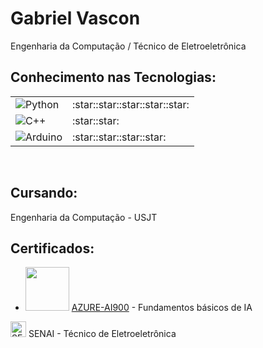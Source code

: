 # Gabriel Vascon
Engenharia da Computação / Técnico de Eletroeletrônica<br>
<h2>Conhecimento nas Tecnologias:</h2>
<table>
  <tr>
    <td><img src="https://img.shields.io/badge/Python-14354C?style=for-the-badge&logo=python&logoColor=white" alt="Python"/></td>
    <td>:star::star::star::star::star:</td>
  </tr>
  <tr>
    <td><img src="https://img.shields.io/badge/C%2B%2B-00599C?style=for-the-badge&logo=c%2B%2B&logoColor=white" alt="C++"/></td>
    <td>:star::star:</td>
  </tr>
  <tr>
    <td><img src="https://img.shields.io/badge/Arduino-00979D?style=for-the-badge&logo=arduino&logoColor=white" alt="Arduino"/></td>
    <td>:star::star::star::star:</td>
  </tr>
</table><br>

## Cursando:
Engenharia da Computação - USJT

## Certificados:

- <img src="https://th.bing.com/th/id/OIP.1PgtDdrpChFFaywWHt-WgQAAAA?rs=1&pid=ImgDetMain" width="" height="70"/> [AZURE-AI900](https://www.credly.com/badges/37155a3a-cdef-45d3-a669-bb7f14af3aea/public_url) - Fundamentos básicos de IA



<img src="https://logodownload.org/wp-content/uploads/2019/08/senai-logo.png" alt="SENAI - Técnico de Eletroeletrônica" width="" height="25"/> SENAI - Técnico de Eletroeletrônica
